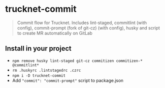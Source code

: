 # trucknet-commit

> Commit flow for Trucknet. Includes lint-staged, commitlint (with config), commit-prompt (fork of git-cz) (with config), husky and script to create MR automatically on GitLab

## Install in your project

- `npm remove husky lint-staged git-cz commitizen commitizen-* @commitlint*`
- `rm .huskyrc .lintstagedrc .czrc`
- `npm i -D trucknet-commit`
- Add `"commit": "commit-prompt"` script to package.json